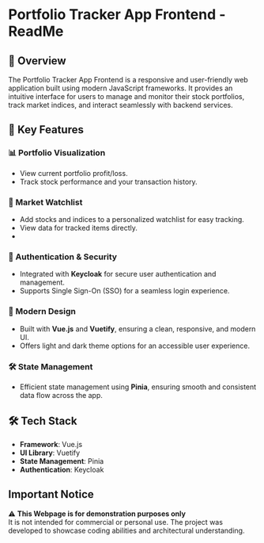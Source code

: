 # Portfolio Tracker App Frontend - ReadMe

## 🌟 Overview

The Portfolio Tracker App Frontend is a responsive and user-friendly web application built using modern JavaScript frameworks. It provides an intuitive interface for users to manage and monitor their stock portfolios, track market indices, and interact seamlessly with backend services.

## 🚀 Key Features

### 📊 Portfolio Visualization

- View current portfolio profit/loss.
- Track stock performance and your transaction history.

### 🔎 Market Watchlist

- Add stocks and indices to a personalized watchlist for easy tracking.
- View data for tracked items directly.
-

### 🔐 Authentication & Security

- Integrated with **Keycloak** for secure user authentication and management.
- Supports Single Sign-On (SSO) for a seamless login experience.

### 🌈 Modern Design

- Built with **Vue.js** and **Vuetify**, ensuring a clean, responsive, and modern UI.
- Offers light and dark theme options for an accessible user experience.

### 🛠️ State Management

- Efficient state management using **Pinia**, ensuring smooth and consistent data flow across the app.

## 🛠️ Tech Stack

- **Framework**: Vue.js
- **UI Library**: Vuetify
- **State Management**: Pinia
- **Authentication**: Keycloak

## Important Notice

⚠️ **This Webpage is for demonstration purposes only**  
It is not intended for commercial or personal use. The project was developed to showcase coding abilities and architectural understanding.
